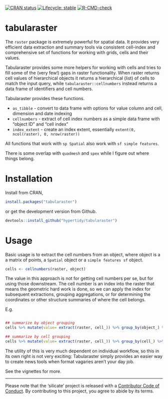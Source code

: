 
<!-- README.md is generated from README.Rmd. Please edit that file -->
<!-- badges: start -->

[![CRAN
status](https://www.r-pkg.org/badges/version/tabularaster)](https://CRAN.R-project.org/package=tabularaster)
[![Lifecycle:
stable](https://img.shields.io/badge/lifecycle-stable-brightgreen.svg)](https://lifecycle.r-lib.org/articles/stages.html#stable)
[![R-CMD-check](https://github.com/hypertidy/tabularaster/actions/workflows/R-CMD-check.yaml/badge.svg)](https://github.com/hypertidy/tabularaster/actions/workflows/R-CMD-check.yaml)
<!-- badges: end -->

# tabularaster

The `raster` package is extremely powerful for spatial data. It provides
very efficient data extraction and summary tools via consistent
cell-index and comprehensive set of functions for working with grids,
cells and their values.

Tabularaster provides some more helpers for working with cells and tries
to fill some of the (very few!) gaps in raster functionality. When
raster returns cell values of hierarchical objects it returns a
hierarchical (list) of cells to match the input query, while
`tabularaster::cellnumbers` instead returns a data frame of identifiers
and cell numbers.

Tabularaster provides these functions.

-   `as_tibble` - convert to data frame with options for value column
    and cell, dimension and date indexing
-   `cellnumbers` - extract of cell index numbers as a simple data frame
    with “object ID” and “cell index”
-   `index_extent` - create an index extent, essentially
    `extent(0, ncol(raster), 0, nrow(raster))`

All functions that work with `sp Spatial` also work with
`sf simple features`.

There is some overlap with `quadmesh` and `spex` while I figure out
where things belong.

# Installation

Install from CRAN,

``` r
install.packages("tabularaster")
```

or get the development version from Github.

``` r
devtools::install_github("hypertidy/tabularaster")
```

# Usage

Basic usage is to extract the cell numbers from an object, where object
is a a matrix of points, a `Spatial` object or a `simple features sf`
object.

``` r
cells <- cellnumbers(raster, object)
```

The value in this approach is not for getting cell numbers per se, but
for using those downstream. The cell number is an index into the raster
that means the geometric hard work is done, so we can apply the index
for subsequent extractions, grouping aggregations, or for determining
the coordinates or other structure summaries of where the cell belongs.

E.g.

``` r

## summarize by object grouping
cells %>% mutate(value= extract(raster, cell_)) %>% group_by(object_) %>% summarize(mean(value))

## summarize by cell grouping
cells %>% mutate(value= extract(raster, cell_)) %>% group_by(cell_) %>% summarize(mean(value))
```

The utility of this is very much dependent on individual workflow, so
this in its own right is not very exciting: Tabularaster simply provides
an easier way to create news tools when format vagaries aren’t your day
job.

See the vignettes for more.

------------------------------------------------------------------------

Please note that the ‘silicate’ project is released with a [Contributor
Code of
Conduct](https://github.com/hypertidy/tabularaster/blob/master/CODE_OF_CONDUCT.md).
By contributing to this project, you agree to abide by its terms.
